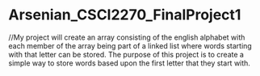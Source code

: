 # Arsenian_CSCI2270_FinalProject1
//My project will create an array consisting of the english alphabet with each member of the array being part of a linked list where words starting with that letter can be stored. The purpose of this project is to create a simple way to store words based upon the first letter that they start with. 
